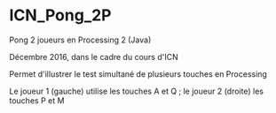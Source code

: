 # ICN_Pong_2P
Pong 2 joueurs en Processing 2 (Java)

Décembre 2016, dans le cadre du cours d'ICN

Permet d'illustrer le test simultané de plusieurs touches en Processing

Le joueur 1 (gauche) utilise les touches A et Q ; le joueur 2 (droite) les touches P et M

